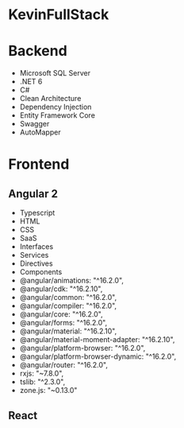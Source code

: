 # KevinFullStack

# Backend
- Microsoft SQL Server
- .NET 6
- C#
- Clean Architecture
- Dependency Injection
- Entity Framework Core
- Swagger
- AutoMapper

# Frontend

## Angular 2
- Typescript
- HTML
- CSS
- SaaS
- Interfaces
- Services
- Directives
- Components
- @angular/animations: "^16.2.0",
- @angular/cdk: "^16.2.10",
- @angular/common: "^16.2.0",
- @angular/compiler: "^16.2.0",
- @angular/core: "^16.2.0",
- @angular/forms: "^16.2.0",
- @angular/material: "^16.2.10",
- @angular/material-moment-adapter: "^16.2.10",
- @angular/platform-browser: "^16.2.0",
- @angular/platform-browser-dynamic: "^16.2.0",
- @angular/router: "^16.2.0",
- rxjs: "~7.8.0",
- tslib: "^2.3.0",
- zone.js: "~0.13.0"

## React
